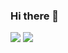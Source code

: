 ### Hi there 👋
<img src="https://github-readme-stats.vercel.app/api/top-langs?username=GregorisB&layout=compact"/>

<img src="https://github-readme-stats.vercel.app/api?username=GregorisB&show_icons=true"/>

<!--
**GregorisB/GregorisB** is a ✨ _special_ ✨ repository because its `README.md` (this file) appears on your GitHub profile.

Here are some ideas to get you started:

- 🔭 I’m currently working on ...
- 🌱 I’m currently learning ...
- 👯 I’m looking to collaborate on ...
- 🤔 I’m looking for help with ...
- 💬 Ask me about ...
- 📫 How to reach me: ...
- 😄 Pronouns: ...
- ⚡ Fun fact: ...
-->
